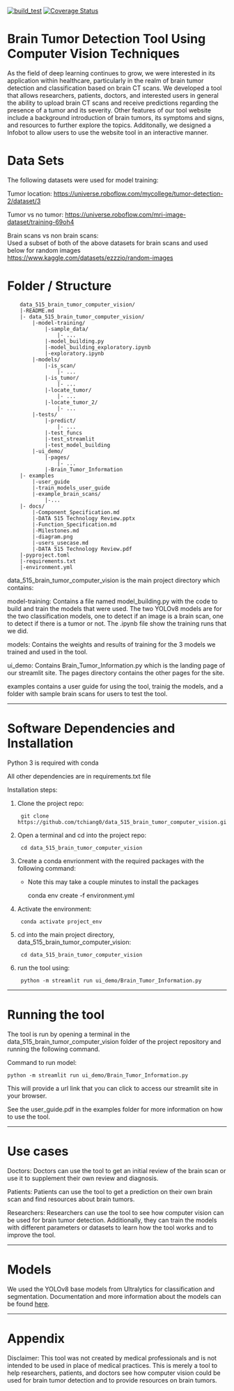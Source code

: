 [![build_test](https://github.com/tchiang0/data_515_brain_tumor_computer_vision/actions/workflows/build_test.yml/badge.svg)](https://github.com/tchiang0/data_515_brain_tumor_computer_vision/actions/workflows/build_test.yml)
[![Coverage Status](https://coveralls.io/repos/github/tchiang0/data_515_brain_tumor_computer_vision/badge.svg?branch=main)](https://coveralls.io/github/tchiang0/data_515_brain_tumor_computer_vision?branch=main)

Brain Tumor Detection Tool Using Computer Vision Techniques
====================
As the field of deep learning continues to grow, we were interested in its application within healthcare, particularly in the realm of brain tumor detection and classification based on brain CT scans. We developed a tool that allows researchers, patients, doctors, and interested users in general the ability to upload brain CT scans and receive predictions regarding the presence of a tumor and its severity. Other features of our tool website include a background introduction of brain tumors, its symptoms and signs, and resources to further explore the topics. Additonally, we designed a Infobot to allow users to use the website tool in an interactive manner.


Data Sets
====================
The following datasets were used for model training:

Tumor location:
https://universe.roboflow.com/mycollege/tumor-detection-2/dataset/3

Tumor vs no tumor:
https://universe.roboflow.com/mri-image-dataset/training-69oh4

Brain scans vs non brain scans: <br>
Used a subset of both of the above datasets for brain scans and used below for random images
https://www.kaggle.com/datasets/ezzzio/random-images


Folder / Structure
====================

        data_515_brain_tumor_computer_vision/
        |-README.md
        |- data_515_brain_tumor_computer_vision/
            |-model-training/
                |-sample_data/
                    |- ...
                |-model_building.py
                |-model_building_exploratory.ipynb
                |-exploratory.ipynb
            |-models/
                |-is_scan/
                    |- ...
                |-is_tumor/
                    |- ...
                |-locate_tumor/
                    |- ...
                |-locate_tumor_2/
                    |- ...
            |-tests/
                |-predict/
                    |- ...
                |-test_funcs
                |-test_streamlit
                |-test_model_building
            |-ui_demo/
                |-pages/
                    |- ...
                |-Brain_Tumor_Information
        |- examples
            |-user_guide
            |-train_models_user_guide
            |-example_brain_scans/
                |-...
        |- docs/
            |-Component_Specification.md
            |-DATA 515 Technology Review.pptx
            |-Function_Specification.md
            |-Milestones.md
            |-diagram.png
            |-users_usecase.md
            |-DATA 515 Technology Review.pdf
        |-pyproject.toml
        |-requirements.txt
        |-environment.yml

data_515_brain_tumor_computer_vision is the main project directory which contains:

model-training: Contains a file named model_building.py with the code to build and train the models that were used. The two YOLOv8 models are for the two classification models, one to detect if an image is a brain scan, one to detect if there is a tumor or not. The .ipynb file show the training runs that we did.

models: Contains the weights and results of training for the 3 models we trained and used in the tool.

ui_demo: Contains Brain_Tumor_Information.py which is the landing page of our streamlit site. The pages directory contains the other pages for the site.

examples contains a user guide for using the tool, trainig the models, and a folder with sample brain scans for users to test the tool.

------------------

Software Dependencies and Installation
====================
Python 3 is required with conda

All other dependencies are in requirements.txt file

Installation steps:

1. Clone the project repo:

        git clone https://github.com/tchiang0/data_515_brain_tumor_computer_vision.git

2. Open a terminal and cd into the project repo:

        cd data_515_brain_tumor_computer_vision

3. Create a conda envrionment with the required packages with the following command:
    * Note this may take a couple minutes to install the packages

        conda env create -f environment.yml

4. Activate the environment:

        conda activate project_env

5. cd into the main project directory, data_515_brain_tumor_computer_vision:

        cd data_515_brain_tumor_computer_vision

6. run the tool using:

        python -m streamlit run ui_demo/Brain_Tumor_Information.py



--------------------
Running the tool
====================
The tool is run by opening a terminal in the data_515_brain_tumor_computer_vision folder of the project repository and running the following command.

Command to run model:

    python -m streamlit run ui_demo/Brain_Tumor_Information.py

This will provide a url link that you can click to access our streamlit site in your browser.

See the user_guide.pdf in the examples folder for more information on how to use the tool.

--------------------



Use cases
====================
Doctors: Doctors can use the tool to get an initial review of the brain scan or use it to supplement their own review and diagnosis.

Patients: Patients can use the tool to get a prediction on their own brain scan and find resources about brain tumors.


Researchers: Researchers can use the tool to see how computer vision can be used for brain tumor detection. Additionally, they can train the models with different parameters or datasets to learn how the tool works and to improve the tool.


----------------------


Models
======================
We used the YOLOv8 base models from Ultralytics for classification and segmentation. Documentation and more information about the models can be found [here](https://docs.ultralytics.com/).



----------------------

Appendix
====================
Disclaimer: This tool was not created by medical professionals and is not intended to be used in place of medical practices. This is merely a tool to help researchers, patients, and doctors see how computer vision could be used for brain tumor detection and to provide resources on brain tumors.
